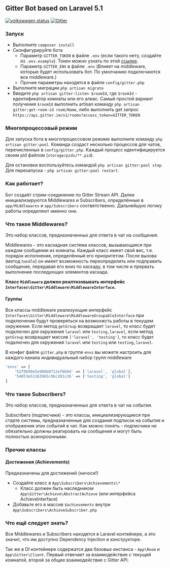 ## Gitter Bot based on Laravel 5.1

[![volkswagen status](https://auchenberg.github.io/volkswagen/volkswargen_ci.svg?v=1)](https://github.com/auchenberg/volkswagen) 
[![Gitter](https://badges.gitter.im/Join%20Chat.svg)](https://gitter.im/LaravelRUS/GitterBot?utm_source=badge&utm_medium=badge&utm_campaign=pr-badge&utm_content=badge)

### Запуск

- Выполните `composer install`
- Сконфигурируйте бота 
    - Параметр `GITTER_TOKEN` в файле `.env` (если такого нету, 
        создайте из `.env.example`). Токен можно узнать по этой [ссылке](https://developer.gitter.im/apps).
    - Параметр `GITTER_ENV` в файле `.env` (Влияет на middleware, которые будет использовать бот. По умолчанию подключаются все middleware.)
    - Прочие параметры находятся в файле `config/gitter.php`
- Выполните миграции `php artisan migrate`
- Введите `php artisan gitter:listen $roomId`, где `$roomId` - идентификатор комнаты или его алиас. 
    Самый простой вариант получения `$roomId` выполнить artisan команду `php artisan gitter:get-room-id room/Name`,
    либо выполнить get запрос `https://api.gitter.im/v1/rooms?access_token=GITTER_TOKEN`
    

### Многопроцессовый режим

Для запуска бота в многопроцессовом режиме выполните команду 
`php artisan gitter:pool`. Команда создаст несколько процессов для 
чатов, перечисленных в `config/gitter.php`. Каждый процесс 
идентифицируется своим pid файлом (`storage/pids/**.pid`). 

Для остановки воспользуйтесь командой `php artisan gitter:pool stop`. 
Для перезапуска - `php artisan gitter:pool restart`.
 

### Как работает?

Бот создаёт стрим-соединение по Gitter Stream API. Далее 
инициализируются Middlewares и Subscribers, определённые 
в `app/Middlewares` и `app/Subscribers` соответственно. 
Дальнейшую логику работы определяют именно они.
 
### Что такое Middlewares?

Это набор классов, предназначенных для ответа в чат на *сообщения*.

Middlewares - это каскадная система классов, вызывающаяся 
при каждом сообщении из комнаты. Каждый класс имеет свой вес, 
т.е. порядок исполнения, определённый его приоритетом. После 
вызова (метод `handle`) он имеет возможность переопределить 
или подправить сообщение, передавая его вниз по каскаду, в том 
числе и прервать выполнение последующих элементов каскада.

**Класс `Middleware` должен реалтизовывать интерфейс `Interfaces\Gitter\Middleware\MiddlewareInterface`.**

#### Группы
Все классы middleware реализующие интерфейс `Interfaces\Gitter\Middleware\MiddlewareGroupableInterface` при подключении
будут проверяться на возмонжсть работы в текущем окружении.
Если метод `getGroup` возвращает `laravel`,  то класс будет подключен для окружения `laravel` или `testing,laravel`, 
если метод `getGroup` возвращает массив `['laravel', 'testing']`, то класс будет подключен для окружения `laravel` или `testing` или `testing,laravel`.

В конфиг файле `gitter.php` в группе `envs` вы можете настроить для каждого канала индивидуальный набор групп middleware

```php
'envs' => [
	'52f9b90e5e986b0712ef6b9d' => ['laravel', 'global'],
	'54053e51163965c9bc201c26' => ['testing', 'global']
]
```
  
### Что такое Subscribers?

Это набор классов, предназначенных для ответа в чат на *события*.

Subscribers (подписчики) - это классы, инициализирующиеся 
при старте системы, предназначенные для создания подписок на 
события и отображения этих событий в чат. Как можно понять - 
подписчики не обязательно должны реагировать на сообщения и
могут быть полностью асинхроонными.

### Прочие классы

#### Достижения (Achievements)

Предназначены для достижений (ничоси!)

- Создайте класс в `App\Subscribers\Achievements\*`
    - Класс должен быть наследником `App\Gitter\Achieve\AbstractAchieve` (или интерфейса AchieveInterface)
- Добавьте его в массив `$achievements` внутри `App\Subscribers\AchieveSubscriber.php`

### Что ещё следует знать?

Все Middlewares и Subscribers находятся в Laravel контейнере,
а это значит, что им доступно Dependency Injection в конструкторе.

Так же в DI контейнере содержатся два базовых инстанса - 
`App\Room` и `App\Gitter\Client`. Первый отвечает за взаимодействие 
с текущей комнатой, второй за общее взаимодействие с Gitter API.
